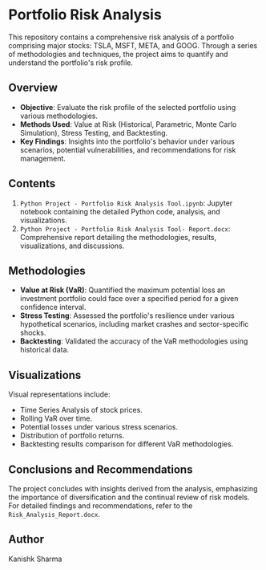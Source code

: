 # Portfolio Risk Analysis

This repository contains a comprehensive risk analysis of a portfolio comprising major stocks: TSLA, MSFT, META, and GOOG. Through a series of methodologies and techniques, the project aims to quantify and understand the portfolio's risk profile.

## Overview

- **Objective**: Evaluate the risk profile of the selected portfolio using various methodologies.
- **Methods Used**: Value at Risk (Historical, Parametric, Monte Carlo Simulation), Stress Testing, and Backtesting.
- **Key Findings**: Insights into the portfolio's behavior under various scenarios, potential vulnerabilities, and recommendations for risk management.

## Contents

1. `Python Project - Portfolio Risk Analysis Tool.ipynb`: Jupyter notebook containing the detailed Python code, analysis, and visualizations.
2. `Python Project - Portfolio Risk Analysis Tool- Report.docx`: Comprehensive report detailing the methodologies, results, visualizations, and discussions.

## Methodologies

- **Value at Risk (VaR)**: Quantified the maximum potential loss an investment portfolio could face over a specified period for a given confidence interval.
- **Stress Testing**: Assessed the portfolio's resilience under various hypothetical scenarios, including market crashes and sector-specific shocks.
- **Backtesting**: Validated the accuracy of the VaR methodologies using historical data.

## Visualizations

Visual representations include:
- Time Series Analysis of stock prices.
- Rolling VaR over time.
- Potential losses under various stress scenarios.
- Distribution of portfolio returns.
- Backtesting results comparison for different VaR methodologies.

## Conclusions and Recommendations

The project concludes with insights derived from the analysis, emphasizing the importance of diversification and the continual review of risk models. For detailed findings and recommendations, refer to the `Risk_Analysis_Report.docx`.

## Author

Kanishk Sharma

